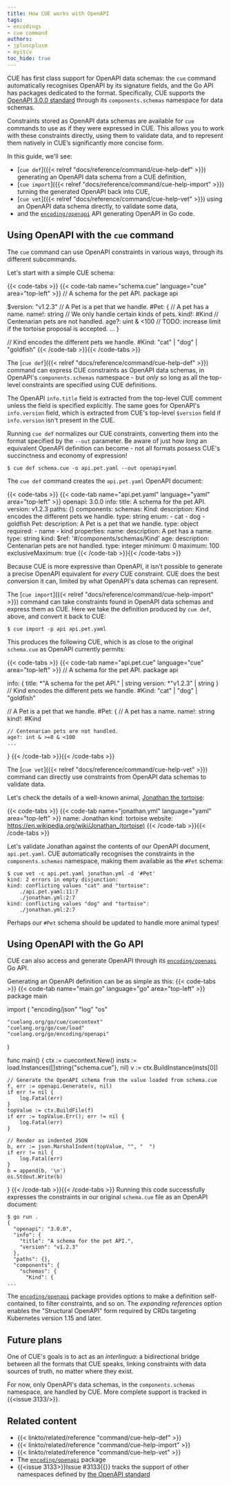 ```yaml
---
title: How CUE works with OpenAPI
tags:
- encodings
- cue command
authors:
- jpluscplusm
- myitcv
toc_hide: true
---
```


CUE has first class support for OpenAPI data schemas: the `cue` command
automatically recognises OpenAPI by its signature fields, and the Go API has
packages dedicated to the format.
Specifically, CUE supports the
[OpenAPI 3.0.0 standard](https://github.com/OAI/OpenAPI-Specification/tree/3.0.0)
through its `components.schemas` namespace for data schemas.

Constraints stored as OpenAPI data schemas are available for `cue` commands to
use as if they were expressed in CUE. This allows you to work with these
constraints directly, using them to validate data, and to represent them
natively in CUE’s significantly more concise form.

<!--more-->

In this guide, we'll see:

- [`cue def`]({{< relref "docs/reference/command/cue-help-def" >}})
  generating an OpenAPI data schema from a CUE definition,
- [`cue import`]({{< relref "docs/reference/command/cue-help-import" >}})
  turning the generated OpenAPI back into CUE,
- [`cue vet`]({{< relref "docs/reference/command/cue-help-vet" >}})
  using an OpenAPI data schema directly, to validate some data,
- and the
  [`encoding/openapi`](https://pkg.go.dev/cuelang.org/go/encoding/openapi)
  API generating OpenAPI in Go code.

## Using OpenAPI with the `cue` command

The `cue` command can use OpenAPI constraints in various ways, through its
different subcommands.

Let's start with a simple CUE schema:

{{< code-tabs >}}
{{< code-tab name="schema.cue" language="cue" area="top-left" >}}
// A schema for the pet API.
package api

$version: "v1.2.3"
// A Pet is a pet that we handle.
#Pet: {
	// A pet has a name.
	name!: string
	// We only handle certain kinds of pets.
	kind!: #Kind
	// Centenarian pets are not handled.
	age?: uint & <100 // TODO: increase limit if the tortoise proposal is accepted.
	...
}

// Kind encodes the different pets we handle.
#Kind: "cat" | "dog" | "goldfish"
{{< /code-tab >}}{{< /code-tabs >}}

The [`cue def`]({{< relref "docs/reference/command/cue-help-def" >}}) command can
express CUE constraints as OpenAPI data schemas, in OpenAPI's
`components.schemas` namespace - but *only* so long as all the top-level
constraints are specified using CUE definitions.

The OpenAPI `info.title` field is extracted from the top-level CUE comment
unless the field is specified explicitly. The same goes for OpenAPI's
`info.version` field, which is extracted from CUE's top-level `$version` field
if `info.version` isn't present in the CUE.

Running `cue def` normalizes our CUE constraints, converting them into the
format specified by the `--out` parameter.
Be aware of just how *long* an equivalent OpenAPI definition can become - not
all formats possess CUE's succinctness and economy of expression!

````text { title="TERMINAL" type="terminal" codeToCopy="Y3VlIGRlZiBzY2hlbWEuY3VlIC1vIGFwaS5wZXQueWFtbCAtLW91dCBvcGVuYXBpK3lhbWw=" }
$ cue def schema.cue -o api.pet.yaml --out openapi+yaml
````

The `cue def` command creates the `api.pet.yaml` OpenAPI document:

{{< code-tabs >}}
{{< code-tab name="api.pet.yaml" language="yaml" area="top-left" >}}
openapi: 3.0.0
info:
  title: A schema for the pet API.
  version: v1.2.3
paths: {}
components:
  schemas:
    Kind:
      description: Kind encodes the different pets we handle.
      type: string
      enum:
        - cat
        - dog
        - goldfish
    Pet:
      description: A Pet is a pet that we handle.
      type: object
      required:
        - name
        - kind
      properties:
        name:
          description: A pet has a name.
          type: string
        kind:
          $ref: '#/components/schemas/Kind'
        age:
          description: Centenarian pets are not handled.
          type: integer
          minimum: 0
          maximum: 100
          exclusiveMaximum: true
{{< /code-tab >}}{{< /code-tabs >}}

Because CUE is more expressive than OpenAPI,
it isn't possible to generate a precise OpenAPI equivalent for *every* CUE constraint.
CUE does the best conversion it can,
limited by what OpenAPI's data schemas can represent.

The [`cue import`]({{< relref "docs/reference/command/cue-help-import" >}}) command
can take constraints found in OpenAPI data schemas and express them as CUE.
Here we take the definition produced by `cue def`, above, and convert it back to CUE:

````text { title="TERMINAL" type="terminal" codeToCopy="Y3VlIGltcG9ydCAtcCBhcGkgYXBpLnBldC55YW1s" }
$ cue import -p api api.pet.yaml
````

This produces the following CUE, which is as close to the original `schema.cue`
as OpenAPI currently permits:

{{< code-tabs >}}
{{< code-tab name="api.pet.cue" language="cue" area="top-left" >}}
// A schema for the pet API.
package api

info: {
	title:   *"A schema for the pet API." | string
	version: *"v1.2.3" | string
}
// Kind encodes the different pets we handle.
#Kind: "cat" | "dog" | "goldfish"

// A Pet is a pet that we handle.
#Pet: {
	// A pet has a name.
	name!: string
	kind!: #Kind

	// Centenarian pets are not handled.
	age?: int & >=0 & <100
	...
}
{{< /code-tab >}}{{< /code-tabs >}}

The [`cue vet`]({{< relref "docs/reference/command/cue-help-vet" >}}) command can
directly use constraints from OpenAPI data schemas to validate data.

Let's check the details of a well-known animal,
[Jonathan the tortoise](https://en.wikipedia.org/wiki/Jonathan_(tortoise)):

{{< code-tabs >}}
{{< code-tab name="jonathan.yml" language="yaml" area="top-left" >}}
name: Jonathan
kind: tortoise
website: https://en.wikipedia.org/wiki/Jonathan_(tortoise)
{{< /code-tab >}}{{< /code-tabs >}}

Let's validate Jonathan against the contents of our OpenAPI document, `api.pet.yaml`.
CUE automatically recognises the constraints in the `components.schemas` namespace,
making them available as the `#Pet` schema:

````text { title="TERMINAL" type="terminal" codeToCopy="Y3VlIHZldCAtYyBhcGkucGV0LnlhbWwgam9uYXRoYW4ueW1sIC1kICcjUGV0Jw==" }
$ cue vet -c api.pet.yaml jonathan.yml -d '#Pet'
kind: 2 errors in empty disjunction:
kind: conflicting values "cat" and "tortoise":
    ./api.pet.yaml:11:7
    ./jonathan.yml:2:7
kind: conflicting values "dog" and "tortoise":
    ./jonathan.yml:2:7
````

Perhaps our `#Pet` schema should be updated to handle more animal types!

## Using OpenAPI with the Go API

CUE can also access and generate OpenAPI through its
[`encoding/openapi`](https://pkg.go.dev/cuelang.org/go/encoding/openapi)
Go API.

Generating an OpenAPI definition can be as simple as this:
{{< code-tabs >}}
{{< code-tab name="main.go" language="go" area="top-left" >}}
package main

import (
	"encoding/json"
	"log"
	"os"

	"cuelang.org/go/cue/cuecontext"
	"cuelang.org/go/cue/load"
	"cuelang.org/go/encoding/openapi"
)

func main() {
	ctx := cuecontext.New()
	insts := load.Instances([]string{"schema.cue"}, nil)
	v := ctx.BuildInstance(insts[0])

	// Generate the OpenAPI schema from the value loaded from schema.cue
	f, err := openapi.Generate(v, nil)
	if err != nil {
		log.Fatal(err)
	}
	topValue := ctx.BuildFile(f)
	if err := topValue.Err(); err != nil {
		log.Fatal(err)
	}

	// Render as indented JSON
	b, err := json.MarshalIndent(topValue, "", "  ")
	if err != nil {
		log.Fatal(err)
	}
	b = append(b, '\n')
	os.Stdout.Write(b)
}
{{< /code-tab >}}{{< /code-tabs >}}
Running this code successfully expresses the constraints in our original
`schema.cue` file as an OpenAPI document:

````text { title="TERMINAL" type="terminal" codeToCopy="Z28gcnVuIC4=" }
$ go run .
{
  "openapi": "3.0.0",
  "info": {
    "title": "A schema for the pet API.",
    "version": "v1.2.3"
  },
  "paths": {},
  "components": {
    "schemas": {
      "Kind": {
...
````

The [`encoding/openapi`](https://pkg.go.dev/cuelang.org/go/encoding/openapi)
package provides options to make a definition self-contained, to filter
constraints, and so on. The *expanding references* option enables the
"Structural OpenAPI" form required by CRDs targeting Kubernetes version 1.15
and later.
## Future plans

One of CUE's goals is to act as an *interlingua*: a bidirectional bridge
between all the formats that CUE speaks, linking constraints with data sources
of truth, no matter where they exist.

For now, only OpenAPI's data schemas, in the `components.schemas` namespace,
are handled by CUE. More complete support is tracked in {{<issue 3133/>}}.

## Related content

- {{< linkto/related/reference "command/cue-help-def" >}}
- {{< linkto/related/reference "command/cue-help-import" >}}
- {{< linkto/related/reference "command/cue-help-vet" >}}
- The [`encoding/openapi`](https://pkg.go.dev/cuelang.org/go/encoding/openapi) package
- {{<issue 3133>}}Issue #3133{{</issue>}} tracks the support of other namespaces defined by
  [the OpenAPI standard](https://github.com/OAI/OpenAPI-Specification/tree/3.0.0)
